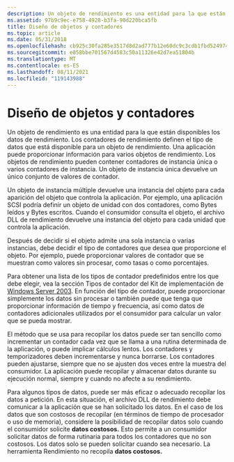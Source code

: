 ```yaml
---
description: Un objeto de rendimiento es una entidad para la que están disponibles los datos de rendimiento.
ms.assetid: 97b9c9ec-e758-4928-b3fa-90d220bca5fb
title: Diseño de objetos y contadores
ms.topic: article
ms.date: 05/31/2018
ms.openlocfilehash: cb925c30fa285e3517d8d2ad777b12e60dc9c3cdb1fbd524974150c867a5e6ad
ms.sourcegitcommit: e858bbe701567d4583c50a11326e42d7ea51804b
ms.translationtype: MT
ms.contentlocale: es-ES
ms.lasthandoff: 08/11/2021
ms.locfileid: "119143988"
---
```

# <a name="object-and-counter-design"></a>Diseño de objetos y contadores

Un objeto de rendimiento es una entidad para la que están disponibles los datos de rendimiento. Los contadores de rendimiento definen el tipo de datos que está disponible para un objeto de rendimiento. Una aplicación puede proporcionar información para varios objetos de rendimiento. Los objetos de rendimiento pueden contener contadores de instancia única o varios contadores de instancia. Un objeto de instancia única devuelve un único conjunto de valores de contador.

Un objeto de instancia múltiple devuelve una instancia del objeto para cada aparición del objeto que controla la aplicación. Por ejemplo, una aplicación SCSI podría definir un objeto de unidad con dos contadores, como Bytes leídos y Bytes escritos. Cuando el consumidor consulta el objeto, el archivo DLL de rendimiento devuelve una instancia del objeto para cada unidad que controla la aplicación.

Después de decidir si el objeto admite una sola instancia o varias instancias, debe decidir el tipo de contadores que desea que proporcione el objeto. Por ejemplo, puede proporcionar valores de contador que se muestran como valores sin procesar, como tasas o como porcentajes.

Para obtener una lista de los tipos de contador predefinidos entre los que debe elegir, vea la sección Tipos de contador del Kit de implementación de [Windows Server 2003](/previous-versions/windows/it-pro/windows-server-2003/cc776490(v=ws.10)). En función del tipo de contador, puede proporcionar simplemente los datos sin procesar o también puede que tenga que proporcionar información de tiempo y frecuencia, así como datos de contadores adicionales utilizados por el consumidor para calcular un valor que se pueda mostrar.

El método que se usa para recopilar los datos puede ser tan sencillo como incrementar un contador cada vez que se llama a una rutina determinada de la aplicación, o puede implicar cálculos lentos. Los contadores y temporizadores deben incrementarse y nunca borrarse. Los contadores pueden ajustarse, siempre que no se ajusten dos veces entre la muestra del consumidor. La aplicación puede recopilar y almacenar datos durante su ejecución normal, siempre y cuando no afecte a su rendimiento.

Para algunos tipos de datos, puede ser más eficaz o adecuado recopilar los datos a petición. En esta situación, el archivo DLL de rendimiento debe comunicar a la aplicación que se han solicitado los datos. En el caso de los datos que son costosos de recopilar (en términos de tiempo de procesador o uso de memoria), considere la posibilidad de recopilar datos solo cuando el consumidor solicite **datos costosos.** Esto permite a un consumidor solicitar datos de forma rutinaria para todos los contadores que no son costosos. Los datos solo se pueden solicitar cuando sea necesario. La herramienta Rendimiento no recopila **datos costosos.**

 

 
